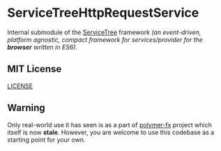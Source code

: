 
# ServiceTreeHttpRequestService

Internal submodule of the [ServiceTree](https://github.com/iShafayet/service-tree) framework *(an event-driven, platform agnostic, compact framework for services/provider for the **browser** written in ES6)*.

## MIT License
[LICENSE](LICENSE)

## Warning
Only real-world use it has seen is as a part of [polymer-fx](https://github.com/iShafayet/polymer-fx) project which itself is now **stale**. However, you are welcome to use this codebase as a starting point for your own.

